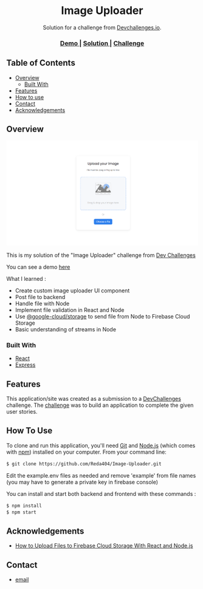<!-- Please update value in the {}  -->

<h1 align="center">Image Uploader</h1>

<div align="center">
   Solution for a challenge from  <a href="http://devchallenges.io" target="_blank">Devchallenges.io</a>.
</div>

<div align="center">
  <h3>
    <a href="https://image-uploader-c94b5.web.app">
      Demo
    </a>
    <span> | </span>
    <a href="https://devchallenges.io/solutions/FYDAPj0eTMjTSDOx8wnp">
      Solution
    </a>
    <span> | </span>
    <a href="https://devchallenges.io/challenges/O2iGT9yBd6xZBrOcVirx">
      Challenge
    </a>
  </h3>
</div>

<!-- TABLE OF CONTENTS -->

## Table of Contents

- [Overview](#overview)
  - [Built With](#built-with)
- [Features](#features)
- [How to use](#how-to-use)
- [Contact](#contact)
- [Acknowledgements](#acknowledgements)

<!-- OVERVIEW -->

## Overview

![screenshot](/screenshot.png?raw=true)

This is my solution of the "Image Uploader" challenge from [Dev Challenges](https://devchallenges.io/)

You can see a demo [here](https://image-uploader-c94b5.web.app)

What I learned :

- Create custom image uploader UI component
- Post file to backend
- Handle file with Node
- Implement file validation in React and Node
- Use [@google-cloud/storage](https://www.npmjs.com/package/@google-cloud/storage) to send file from Node to Firebase Cloud Storage
- Basic understanding of streams in Node

### Built With

<!-- This section should list any major frameworks that you built your project using. Here are a few examples.-->

- [React](https://reactjs.org/)
- [Express](https://expressjs.com/)

## Features

<!-- List the features of your application or follow the template. Don't share the figma file here :) -->

This application/site was created as a submission to a [DevChallenges](https://devchallenges.io/challenges) challenge. The [challenge](https://devchallenges.io/challenges/O2iGT9yBd6xZBrOcVirx) was to build an application to complete the given user stories.

## How To Use

<!-- Example: -->

To clone and run this application, you'll need [Git](https://git-scm.com) and [Node.js](https://nodejs.org/en/download/) (which comes with [npm](http://npmjs.com)) installed on your computer. From your command line:

```bash
$ git clone https://github.com/Reda404/Image-Uploader.git
```

Edit the example.env files as needed and remove 'example' from file names (you may have to generate a private key in firebase console)

You can install and start both backend and frontend with these commands :

```bash
$ npm install
$ npm start
```

## Acknowledgements

<!-- This section should list any articles or add-ons/plugins that helps you to complete the project. This is optional but it will help you in the future. For example -->

- [How to Upload Files to Firebase Cloud Storage With React and Node.js](https://medium.com/better-programming/how-to-upload-files-to-firebase-cloud-storage-with-react-and-node-js-e87d80aeded1)

## Contact

- [email](mailto:julienmerlin.dev@gmail.com)
